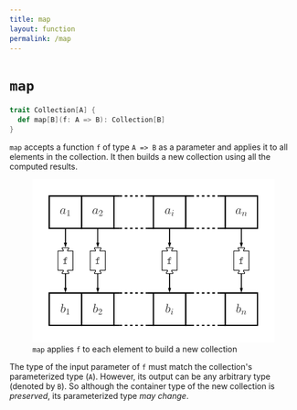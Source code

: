 ```yaml
---
title: map
layout: function
permalink: /map
---
```


# `map`

~~~ scala
trait Collection[A] {
  def map[B](f: A => B): Collection[B]
}
~~~

`map` accepts a function `f` of type `A => B` as a parameter and applies it to
all elements in the collection. It then builds a new collection using all the
computed results.

<figure class="diagram">
  <img src="images/map.svg" alt="map function">
  <figcaption class="diagram-desc"><code>map</code> applies <code>f</code> to each element to build a new collection</figcaption>
</figure>

The type of the input parameter of `f` must match the collection's parameterized
type (`A`). However, its output can be any arbitrary type (denoted by `B`).
So although the container type of the new collection is *preserved*, its
parameterized type *may change*.
